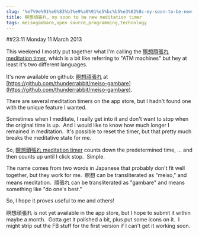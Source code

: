 ```yaml
---
slug: '%e7%9e%91%e6%83%b3%e9%a0%91%e5%bc%b5%e3%82%8c-my-soon-to-be-new-meditation-timer'
title: 瞑想頑張れ, my soon to be new meditation timer
tags: meisogambare,open source,programming,technology
---
```


##23:11 Monday 11 March 2013

This weekend I mostly put together what I'm calling the [瞑想頑張れ meditation timer](https://github.com/thunderrabbit/meiso-gambare), which is a bit like referring to "ATM machines" but hey at least it's two different languages.

It's now available on github: [瞑想頑張れ](https://github.com/thunderrabbit/meiso-gambare) at [https://github.com/thunderrabbit/meiso-gambare](https://github.com/thunderrabbit/meiso-gambare).

There are several meditation timers on the app store, but I hadn't found one with the unique feature I wanted.

Sometimes when I meditate, I really get into it and don't want to stop when the original time is up.  And I would like to know how much longer I remained in meditation.  It's possible to reset the timer, but that pretty much breaks the meditative state for me.

So, [瞑想頑張れ meditation timer](https://github.com/thunderrabbit/meiso-gambare) counts down the predetermined time, ... and then counts up until I click stop.  Simple.

The name comes from two words in Japanese that probably don't fit well together, but they work for me.  瞑想 can be transliterated as "meiso," and means meditation.  頑張れ can be transliterated as "gambare" and means something like "do one's best."

So, I hope it proves useful to me and others!

瞑想頑張れ is not yet available in the app store, but I hope to submit it within maybe a month.  Gotta get it polished a bit, plus put some icons on it.  I might strip out the FB stuff for the first version if I can't get it working soon.
